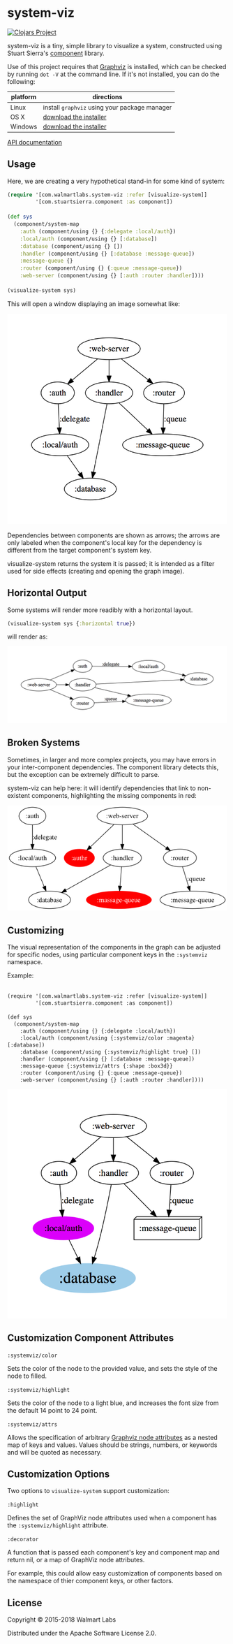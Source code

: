 # system-viz

[![Clojars Project](http://clojars.org/walmartlabs/system-viz/latest-version.svg)](http://clojars.org/walmartlabs/system-viz)

system-viz is a tiny, simple library to visualize
a system, constructed using Stuart Sierra's
[component](https://github.com/stuartsierra/component)
library.


Use of this project requires that [Graphviz](http://www.graphviz.org) is installed, which can be checked by running `dot -V` at the command line.  If it's not installed, you can do the following:

| platform | directions |
|----------|------------|
| Linux | install `graphviz` using your package manager |
| OS X | [download the installer](http://www.graphviz.org/Download_macos.php) |
| Windows |  [download the installer](http://www.graphviz.org/Download_windows.php) |


[API documentation](http://walmartlabs.github.io/system-viz/)

## Usage

Here, we are creating a very hypothetical stand-in for some kind of system:

```clj
(require '[com.walmartlabs.system-viz :refer [visualize-system]]
         '[com.stuartsierra.component :as component])

(def sys
  (component/system-map
    :auth (component/using {} {:delegate :local/auth})
    :local/auth (component/using {} [:database])
    :database (component/using {} [])
    :handler (component/using {} [:database :message-queue])
    :message-queue {}
    :router (component/using {} {:queue :message-queue})
    :web-server (component/using {} [:auth :router :handler])))

(visualize-system sys)
```

This will open a window displaying an image somewhat like:

![System](sample-system.png)

Dependencies between components are shown as arrows; the arrows are only labeled
when the component's local key for the dependency is different from the target component's system key.

visualize-system returns the system it is passed; it is intended as a filter used for
side effects (creating and opening the graph image).

## Horizontal Output

Some systems will render more readibly with a horizontal layout.

```clj
(visualize-system sys {:horizontal true})
```

will render as:

![Horizontal System](horizontal-system.png)

## Broken Systems

Sometimes, in larger and more complex projects, you may have errors in your inter-component
dependencies.
The component library detects this, but the exception can be extremely difficult to parse.

system-viz can help here: it will identify dependencies that link to non-existent components,
highlighting the missing components in red:

![Bad System](sample-system-bad.png)

## Customizing

The visual representation of the components in the graph can be adjusted for
specific nodes, using particular component keys in the `:systemviz` namespace.

Example:

```c;j

(require '[com.walmartlabs.system-viz :refer [visualize-system]]
         '[com.stuartsierra.component :as component])

(def sys
  (component/system-map
    :auth (component/using {} {:delegate :local/auth})
    :local/auth (component/using {:systemviz/color :magenta} [:database])
    :database (component/using {:systemviz/highlight true} [])
    :handler (component/using {} [:database :message-queue])
    :message-queue {:systemviz/attrs {:shape :box3d}}
    :router (component/using {} {:queue :message-queue})
    :web-server (component/using {} [:auth :router :handler])))
```

![Customized System](customized-system.png)

## Customization Component Attributes

`:systemviz/color`

Sets the color of the node to the provided value, and sets the style of the node
to filled.

`:systemviz/highlight`

Sets the color of the node to a light blue, and increases the font size from
the default 14 point to 24 point.

`:systemviz/attrs`

Allows the specification of arbitrary [Graphviz node attributes](https://graphviz.gitlab.io/_pages/doc/info/attrs.html)
as a nested map of keys and values.
Values should be strings, numbers, or keywords and will be quoted as
necessary.

## Customization Options

Two options to `visualize-system` support customization:

`:highlight`

Defines the set of GraphViz node attributes used when a component
has the `:systemviz/highlight` attribute.

`:decorator`

A function that is passed each component's key and component map
and return nil, or a map of GraphViz node attributes.

For example, this could allow easy customization of components
based on the namespace of thier component keys, or other
factors.

## License

Copyright © 2015-2018 Walmart Labs

Distributed under the Apache Software License 2.0.

